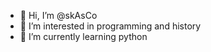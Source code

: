 - 👋 Hi, I’m @skAsCo
- 👀 I’m interested in programming and history
- 🌱 I’m currently learning python

<!---
skAsCo/skAsCo is a ✨ special ✨ repository because its `README.md` (this file) appears on your GitHub profile.
You can click the Preview link to take a look at your changes.
--->
